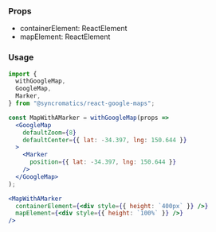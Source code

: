 ### Props

* containerElement: ReactElement
* mapElement: ReactElement

### Usage

```jsx static
import {
  withGoogleMap,
  GoogleMap,
  Marker,
} from "@syncromatics/react-google-maps";

const MapWithAMarker = withGoogleMap(props =>
  <GoogleMap
    defaultZoom={8}
    defaultCenter={{ lat: -34.397, lng: 150.644 }}
  >
    <Marker
      position={{ lat: -34.397, lng: 150.644 }}
    />
  </GoogleMap>
);

<MapWithAMarker
  containerElement={<div style={{ height: `400px` }} />}
  mapElement={<div style={{ height: `100%` }} />}
/>
```
